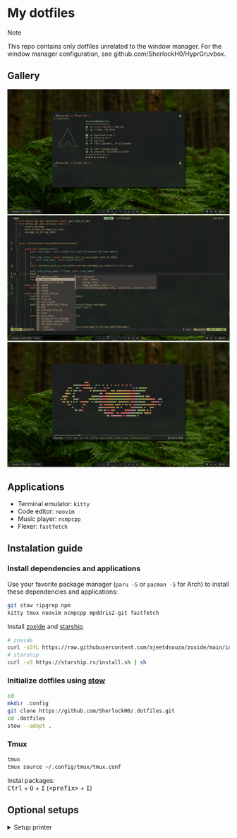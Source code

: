 # My dotfiles

> [!NOTE]
> This repo contains only dotfiles unrelated to the window manager. For the window manager configuration, see github.com/SherlockH0/HyprGruvbox.

## Gallery

![fastfetch](https://raw.githubusercontent.com/SherlockH0/.dotfiles/refs/heads/main/previews/fastfetch.png)
![neovim](https://raw.githubusercontent.com/SherlockH0/.dotfiles/refs/heads/main/previews/nvim.png)
![ncmpcpp](https://raw.githubusercontent.com/SherlockH0/.dotfiles/refs/heads/main/previews/ncmpcpp.png)

## Applications

- Terminal emulator: `kitty`
- Code editor: `neovim`
- Music player: `ncmpcpp`
- Flexer: `fastfetch`

## Instalation guide

### Install dependencies and applications

Use your favorite package manager (`paru -S` or `pacman -S` for Arch) to install these dependencies and applications:

```bash
git stow ripgrep npm
kitty tmux neovim ncmpcpp mpddris2-git fastfetch
```

Install [zoxide](https://github.com/ajeetdsouza/zoxide) and [starship](https://starship.rs/)

```bash
# zoxide
curl -sSfL https://raw.githubusercontent.com/ajeetdsouza/zoxide/main/install.sh | sh
# starship
curl -sS https://starship.rs/install.sh | sh
```

### Initialize dotfiles using [stow](https://brandon.invergo.net/news/2012-05-26-using-gnu-stow-to-manage-your-dotfiles.html)

```bash
cd
mkdir .config
git clone https://github.com/SherlockH0/.dotfiles.git
cd .dotfiles
stow --adopt .
```

### Tmux

```bash
tmux
tmux source ~/.config/tmux/tmux.conf
```

Instal packages: \
<kbd>Ctrl</kbd> + <kbd>O</kbd> + <kbd>I</kbd> (<kbd>\<prefix\></kbd> + <kbd>I</kbd>)

## Optional setups

<details>

<summary>Setup printer</summary>

```bash
sudo pacman -S caps system-config-printer
sudo systemctl enable --now cups
sudo usermod -aG lp $USER
```

[Install drivers](https://wiki.archlinux.org/title/CUPS/Printer-specific_problems)

</details>
